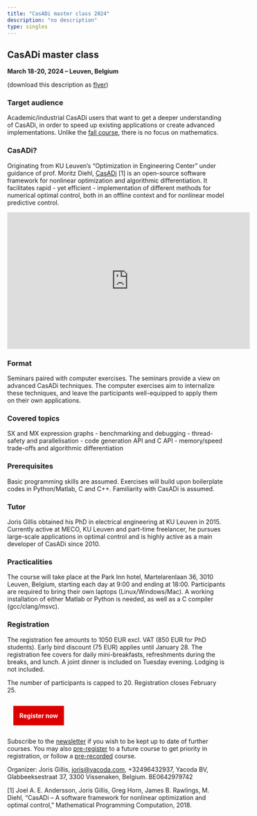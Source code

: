 ```yaml
---
title: "CasADi master class 2024"
description: "no description"
type: singles
---
```


## CasADi master class

**March 18-20, 2024 – Leuven, Belgium**

(download this description as [flyer](master2024.pdf))

### Target audience
Academic/industrial CasADi users that want to get a deeper understanding of CasADi, in order to speed up existing applications or create advanced implementations. Unlike the [fall course](../ocp2024), there is no focus on mathematics.

### CasADi?
Originating from KU Leuven’s “Optimization in Engineering Center” under guidance of prof. Moritz Diehl, [CasADi](http://casadi.org) [1] is an open-source software framework for nonlinear optimization and algorithmic differentiation. It facilitates rapid - yet efficient - implementation of different methods for numerical optimal control, both in an offline context and for nonlinear model predictive control.

<iframe width="560" height="315" src="https://www.youtube.com/embed/5Fpi_C0w2lg" frameborder="0" allow="autoplay; encrypted-media" allowfullscreen></iframe>


### Format
Seminars paired with computer exercises. The seminars provide a view on advanced CasADi techniques. The computer exercises aim to internalize these techniques, and leave the participants well-equipped to apply them on their own applications.

### Covered topics
SX and MX expression graphs - benchmarking and debugging - thread-safety and parallelisation - code generation API and C API - memory/speed trade-offs and algorithmic differentiation

### Prerequisites
Basic programming skills are assumed. Exercises will build upon boilerplate codes in Python/Matlab, C and C++. Familiarity with CasADi is assumed.

### Tutor
Joris Gillis obtained his PhD in electrical engineering at KU Leuven in 2015. Currently active at MECO, KU Leuven and part-time freelancer, he pursues large-scale applications in optimal control and is highly active as a main developer of CasADi since 2010.

### Practicalities
The course will take place at the Park Inn hotel, Martelarenlaan 36, 3010 Leuven, Belgium, starting each day at 9:00 and ending at 18:00.
Participants are required to bring their own laptops (Linux/Windows/Mac). A working installation of either Matlab or Python is needed, as well as a C compiler (gcc/clang/msvc).

### Registration

The registration fee amounts to 1050 EUR excl. VAT (850 EUR for PhD students). Early bird discount (75 EUR) applies until January 28. The registration fee covers for daily mini-breakfasts, refreshments during the breaks, and lunch. A joint dinner is included on Tuesday evening. Lodging is not included.

The number of participants is capped to 20. Registration closes February 25.

<a class="button" style="text-align: center;color:white;background-color:#dc0000;padding: 1em;text-decoration: none;font-weight:bold;margin:1em;display: inline-block;" href="https://forms.gle/DZpQabcuSx3h4z4o8">Register now</a>

Subscribe to the [newsletter](https://forms.gle/9v1HKPYZDHcBYMXNA) if you wish to be kept up to date of further courses. You may also [pre-register](https://forms.gle/Pb7dwrwP6uanXeyr5) to a future course to get priority in registration, or follow a [pre-recorded](https://yacoda-training.teachable.com/) course.


Organizer: Joris Gillis, [joris@yacoda.com](mailto:joris@yacoda.com), +32496432937, Yacoda BV, Glabbeeksestraat 37, 3300 Vissenaken, Belgium. BE0642979742


[1] Joel A. E. Andersson, Joris Gillis, Greg Horn, James B. Rawlings, M. Diehl, “CasADi – A software framework for nonlinear optimization and optimal control,” Mathematical Programming Computation, 2018.



